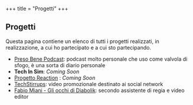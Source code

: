 +++
title = "Progetti"
+++

## Progetti

Questa pagina contiene un elenco di tutti i progetti realizzati, in realizzazione, a cui ho partecipato e a cui sto partecipando.

* [Preso Bene Podcast](https://open.spotify.com/show/3QUPN9AlJcv0PH3DKlZeKb): podcast molto personale che uso come valvola di sfogo, è una sorta di diario personale
* **Tech In Sim**: *Coming Soon*
* [Progetto Reaction](https://www.agingproject.uniupo.it/reaction/) : *Coming Soon*
* [TechStirrups](https://www.youtube.com/watch?v=kBlrPLhcwmQ): video promozionale destinato ai social network
* [Fabio Miani - Gli occhi di Diabolik](https://www.youtube.com/watch?v=23B9sjpd7ZY): secondo assistente di regia e video editor 
